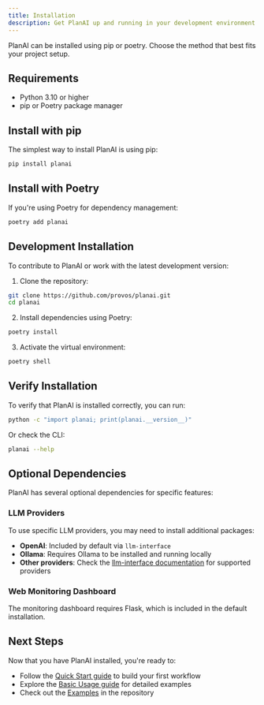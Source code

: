 ```yaml
---
title: Installation
description: Get PlanAI up and running in your development environment
---
```


PlanAI can be installed using pip or poetry. Choose the method that best fits your project setup.

## Requirements

- Python 3.10 or higher
- pip or Poetry package manager

## Install with pip

The simplest way to install PlanAI is using pip:

```bash
pip install planai
```

## Install with Poetry

If you're using Poetry for dependency management:

```bash
poetry add planai
```

## Development Installation

To contribute to PlanAI or work with the latest development version:

1. Clone the repository:
```bash
git clone https://github.com/provos/planai.git
cd planai
```

2. Install dependencies using Poetry:
```bash
poetry install
```

3. Activate the virtual environment:
```bash
poetry shell
```

## Verify Installation

To verify that PlanAI is installed correctly, you can run:

```bash
python -c "import planai; print(planai.__version__)"
```

Or check the CLI:

```bash
planai --help
```

## Optional Dependencies

PlanAI has several optional dependencies for specific features:

### LLM Providers

To use specific LLM providers, you may need to install additional packages:

- **OpenAI**: Included by default via `llm-interface`
- **Ollama**: Requires Ollama to be installed and running locally
- **Other providers**: Check the [llm-interface documentation](https://github.com/provos/llm-interface) for supported providers

### Web Monitoring Dashboard

The monitoring dashboard requires Flask, which is included in the default installation.

## Next Steps

Now that you have PlanAI installed, you're ready to:

- Follow the [Quick Start guide](/getting-started/quickstart/) to build your first workflow
- Explore the [Basic Usage guide](/guide/usage/) for detailed examples
- Check out the [Examples](https://github.com/provos/planai/tree/main/examples) in the repository